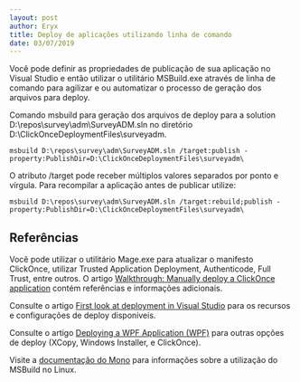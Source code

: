 ```yaml
---
layout: post
author: Eryx
title: Deploy de aplicações utilizando linha de comando
date: 03/07/2019
---
```


Você pode definir as propriedades de publicação de sua aplicação no Visual Studio e então utilizar o utilitário MSBuild.exe através de linha de comando para agilizar e ou automatizar o processo de geração dos arquivos para deploy. 

Comando msbuild para geração dos arquivos de deploy para a solution D:\repos\survey\adm\SurveyADM.sln no diretório D:\ClickOnceDeploymentFiles\surveyadm\.

	msbuild D:\repos\survey\adm\SurveyADM.sln /target:publish -property:PublishDir=D:\ClickOnceDeploymentFiles\surveyadm\

O atributo /target pode receber múltiplos valores separados por ponto e vírgula. Para recompilar a aplicação antes de publicar utilize:

	msbuild D:\repos\survey\adm\SurveyADM.sln /target:rebuild;publish -property:PublishDir=D:\ClickOnceDeploymentFiles\surveyadm\

## Referências

Você pode utilizar o utilitário Mage.exe para atualizar o manifesto ClickOnce, utilizar Trusted Application Deployment, Authenticode, Full Trust, entre outros. O artigo [Walkthrough: Manually deploy a ClickOnce application](https://docs.microsoft.com/en-us/visualstudio/deployment/walkthrough-manually-deploying-a-clickonce-application?view=vs-2019) contém referências e informações adicionais.

Consulte o artigo [First look at deployment in Visual Studio](https://docs.microsoft.com/en-us/visualstudio/deployment/deploying-applications-services-and-components?view=vs-2019#create-an-installer-package-windows-desktop) para os recursos e configurações de deploy disponíveis.

Consulte o artigo [Deploying a WPF Application (WPF)](https://docs.microsoft.com/en-us/dotnet/framework/wpf/app-development/deploying-a-wpf-application-wpf) para outras opções de deploy (XCopy, Windows Installer, e ClickOnce).

Visite a [documentação do Mono](https://www.mono-project.com/docs/about-mono/releases/5.0.0/#msbuild) para informações sobre a utilização do MSBuild no Linux.



